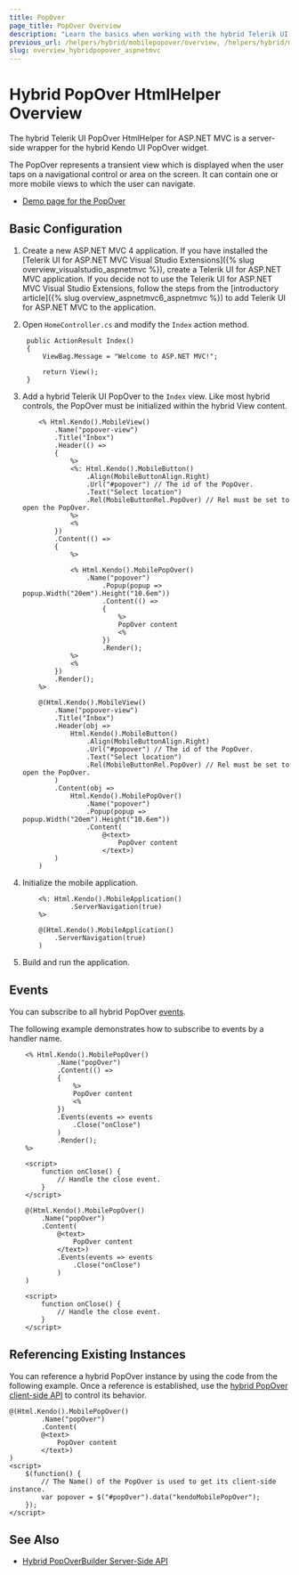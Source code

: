 ```yaml
---
title: PopOver
page_title: PopOver Overview
description: "Learn the basics when working with the hybrid Telerik UI PopOver HtmlHelper for ASP.NET MVC."
previous_url: /helpers/hybrid/mobilepopover/overview, /helpers/hybrid/mobilepopover
slug: overview_hybridpopover_aspnetmvc
---
```


# Hybrid PopOver HtmlHelper Overview

The hybrid Telerik UI PopOver HtmlHelper for ASP.NET MVC is a server-side wrapper for the hybrid Kendo UI PopOver widget.

The PopOver represents a transient view which is displayed when the user taps on a navigational control or area on the screen. It can contain one or more mobile views to which the user can navigate.

* [Demo page for the PopOver](http://demos.telerik.com/kendo-ui/m/index#popover/index)

## Basic Configuration

1. Create a new ASP.NET MVC 4 application. If you have installed the [Telerik UI for ASP.NET MVC Visual Studio Extensions]({% slug overview_visualstudio_aspnetmvc %}), create a Telerik UI for ASP.NET MVC application. If you decide not to use the Telerik UI for ASP.NET MVC Visual Studio Extensions, follow the steps from the [introductory article]({% slug overview_aspnetmvc6_aspnetmvc %}) to add Telerik UI for ASP.NET MVC to the application.
1. Open `HomeController.cs` and modify the `Index` action method.

        public ActionResult Index()
        {
            ViewBag.Message = "Welcome to ASP.NET MVC!";

            return View();
        }

1. Add a hybrid Telerik UI PopOver to the `Index` view. Like most hybrid controls, the PopOver must be initialized within the hybrid View content.

    ```ASPX
        <% Html.Kendo().MobileView()
            .Name("popover-view")
            .Title("Inbox")
            .Header(() =>
            {
                %>
                <%: Html.Kendo().MobileButton()
                    .Align(MobileButtonAlign.Right)
                    .Url("#popover") // The id of the PopOver.
                    .Text("Select location")
                    .Rel(MobileButtonRel.PopOver) // Rel must be set to open the PopOver.
                %>
                <%
            })
            .Content(() =>
            {
                %>

                <% Html.Kendo().MobilePopOver()
                    .Name("popover")
                        .Popup(popup => popup.Width("20em").Height("10.6em"))
                        .Content(() =>
                        {
                            %>
                            PopOver content
                            <%
                        })
                        .Render();
                %>
                <%
            })
            .Render();
        %>
    ```
    ```Razor
        @(Html.Kendo().MobileView()
            .Name("popover-view")
            .Title("Inbox")
            .Header(obj =>
                Html.Kendo().MobileButton()
                    .Align(MobileButtonAlign.Right)
                    .Url("#popover") // The id of the PopOver.
                    .Text("Select location")
                    .Rel(MobileButtonRel.PopOver) // Rel must be set to open the PopOver.
            )
            .Content(obj =>
                Html.Kendo().MobilePopOver()
                    .Name("popover")
                    .Popup(popup => popup.Width("20em").Height("10.6em"))
                    .Content(
                        @<text>
                            PopOver content
                        </text>)
            )
        )
    ```

1. Initialize the mobile application.

    ```ASPX
        <%: Html.Kendo().MobileApplication()
                .ServerNavigation(true)
        %>
    ```
    ```Razor
        @(Html.Kendo().MobileApplication()
            .ServerNavigation(true)
        )
    ```

1. Build and run the application.

## Events

You can subscribe to all hybrid PopOver [events](https://docs.telerik.com/kendo-ui/api/javascript/mobile/ui/popover#events).

The following example demonstrates how to subscribe to events by a handler name.

```ASPX
    <% Html.Kendo().MobilePopOver()
            .Name("popOver")
            .Content(() =>
            {
                %>
                PopOver content
                <%
            })
            .Events(events => events
                .Close("onClose")
            )
            .Render();
    %>

    <script>
        function onClose() {
            // Handle the close event.
        }
    </script>
```
```Razor
    @(Html.Kendo().MobilePopOver()
        .Name("popOver")
        .Content(
            @<text>
                PopOver content
            </text>)
            .Events(events => events
                .Close("onClose")
            )
    )

    <script>
        function onClose() {
            // Handle the close event.
        }
    </script>
```

## Referencing Existing Instances

You can reference a hybrid PopOver instance by using the code from the following example. Once a reference is established, use the [hybrid PopOver client-side API](https://docs.telerik.com/kendo-ui/api/javascript/mobile/ui/popover#methods) to control its behavior.

    @(Html.Kendo().MobilePopOver()
            .Name("popOver")
            .Content(
            @<text>
                PopOver content
            </text>)
    )
    <script>
        $(function() {
            // The Name() of the PopOver is used to get its client-side instance.
            var popover = $("#popOver").data("kendoMobilePopOver");
        });
    </script>

## See Also

* [Hybrid PopOverBuilder Server-Side API](http://docs.telerik.com/aspnet-mvc/api/Kendo.Mvc.UI.Fluent/MobilePopOverBuilder)
